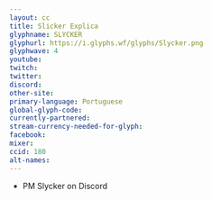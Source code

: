 ```yaml
---
layout: cc
title: Slicker Explica
glyphname: SLYCKER
glyphurl: https://i.glyphs.wf/glyphs/Slycker.png
glyphwave: 4
youtube: 
twitch: 
twitter: 
discord: 
other-site: 
primary-language: Portuguese
global-glyph-code: 
currently-partnered: 
stream-currency-needed-for-glyph: 
facebook: 
mixer: 
ccid: 180
alt-names: 
---
```

* PM Slycker on Discord
